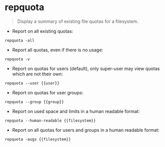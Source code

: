 # repquota

> Display a summary of existing file quotas for a filesystem.

- Report on all existing quotas:

`repquota -all`

- Report  all quotas, even if there is no usage:

`repquota -v`

- Report on quotas for users (default), only super-user may view quotas which are not their own:

`repquota --user {{user}}`

- Report on quotas for user groups:

`repquota --group {{group}}`

- Report on used space and limits in a human readable format:

`repquota --human-readable {{filesystem}}`

- Report on all quotas for users and groups in a human readable format:

`repquota -augs {{filesystem}}`
